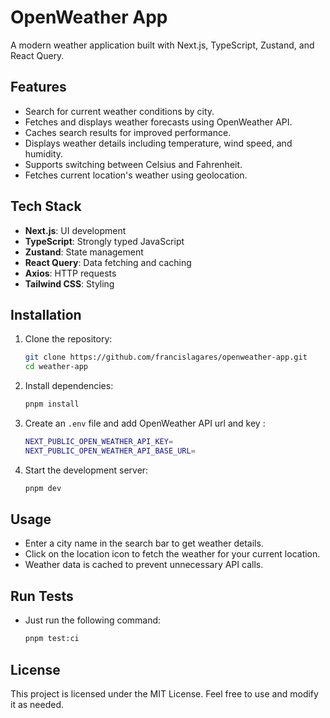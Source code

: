 # OpenWeather App

A modern weather application built with Next.js, TypeScript, Zustand, and React Query.

## Features
- Search for current weather conditions by city.
- Fetches and displays weather forecasts using OpenWeather API.
- Caches search results for improved performance.
- Displays weather details including temperature, wind speed, and humidity.
- Supports switching between Celsius and Fahrenheit.
- Fetches current location's weather using geolocation.

## Tech Stack
- **Next.js**: UI development
- **TypeScript**: Strongly typed JavaScript
- **Zustand**: State management
- **React Query**: Data fetching and caching
- **Axios**: HTTP requests
- **Tailwind CSS**: Styling

## Installation

1. Clone the repository:
   ```sh
   git clone https://github.com/francislagares/openweather-app.git
   cd weather-app
   ```
2. Install dependencies:
   ```sh
   pnpm install
   ```
3. Create an `.env` file and add OpenWeather API url and key :
   ```sh
   NEXT_PUBLIC_OPEN_WEATHER_API_KEY=
   NEXT_PUBLIC_OPEN_WEATHER_API_BASE_URL=
   ```
4. Start the development server:
   ```sh
   pnpm dev
   ```

## Usage
- Enter a city name in the search bar to get weather details.
- Click on the location icon to fetch the weather for your current location.
- Weather data is cached to prevent unnecessary API calls.

## Run Tests

- Just run the following command:
   ```sh
   pnpm test:ci
   ```

## License
This project is licensed under the MIT License. Feel free to use and modify it as needed.
